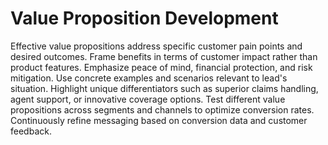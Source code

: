 # Value Proposition Development

Effective value propositions address specific customer pain points and desired outcomes. Frame benefits in terms of customer impact rather than product features. Emphasize peace of mind, financial protection, and risk mitigation. Use concrete examples and scenarios relevant to lead's situation. Highlight unique differentiators such as superior claims handling, agent support, or innovative coverage options. Test different value propositions across segments and channels to optimize conversion rates. Continuously refine messaging based on conversion data and customer feedback.
